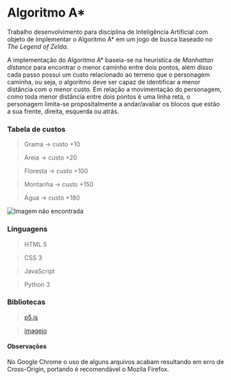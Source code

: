 # Algoritmo A*
Trabalho desenvolvimento para disciplina de Inteligência Artificial com objeto de implementar o Algoritmo A* em um jogo de busca baseado no *The Legend of Zelda*. 

A implementação do Algoritmo A* baseia-se na heurística de *Manhattan distance* para encontrar o menor caminho entre dois pontos, além disso cada passo possui um custo relacionado ao terreno que o personagem caminha, ou seja, o algoritmo deve ser capaz de identificar a menor distância com o menor custo. Em relação a movimentação do personagem, como toda menor distância entre dois pontos é uma linha reta, o personagem limita-se propositalmente a andar/avaliar os blocos que estão a sua frente, direita, esquerda ou atrás.

### Tabela de custos
> Grama     -> custo +10

> Areia     -> custo +20

> Floresta  -> custo +100

> Montanha  -> custo +150

> Água      -> custo +180

![Imagem não encontrada](https://i.imgur.com/4wLpcvs.png)

### Linguagens 
> HTML 5

> CSS 3

> JavaScript

> Python 3

### Bibliotecas
> [p5.js](https://p5js.org/)

> [imageio](https://imageio.github.io/)

#### Observações
No Google Chrome o uso de alguns arquivos acabam resultando em erro de Cross-Origin, portando é recomendável o Mozila Firefox.
